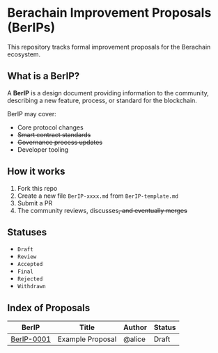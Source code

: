 # Berachain Improvement Proposals (BerIPs)

This repository tracks formal improvement proposals for the Berachain ecosystem.

## What is a BerIP?

A **BerIP** is a design document providing information to the community, describing a new feature, process, or standard for the blockchain.

BerIP may cover:
- Core protocol changes
- ~~Smart contract standards~~
- ~~Governance process updates~~
- Developer tooling

## How it works

1. Fork this repo
2. Create a new file `BerIP-xxxx.md` from `BerIP-template.md`
3. Submit a PR
4. The community reviews, discusses~~, and eventually merges~~

## Statuses

- `Draft`
- `Review`
- `Accepted`
- `Final`
- `Rejected`
- `Withdrawn`

## Index of Proposals

| BerIP | Title | Author | Status |
|-----|-------|--------|--------|
| [BerIP-0001](BerIPs/BerIP-0001.md) | Example Proposal | @alice | Draft |


